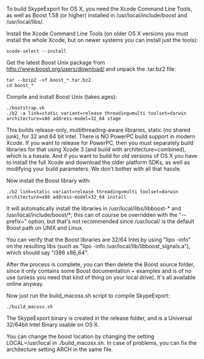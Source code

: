 To build SkypeExport for OS X, you need the Xcode Command Line Tools, as well as Boost 1.58 (or higher) installed in /usr/local/include/boost and /usr/local/libs/.


Install the Xcode Command Line Tools (on older OS X versions you must install the whole Xcode, but on newer systems you can install just the tools):

    xcode-select --install


Get the latest Boost Unix package from http://www.boost.org/users/download/ and unpack the .tar.bz2 file:

    tar --bzip2 -xf boost_*.tar.bz2
    cd boost_*

Compile and install Boost Unix (takes ages):

    ./bootstrap.sh
    ./b2 -a link=static variant=release threading=multi toolset=darwin architecture=x86 address-model=32_64 stage

This builds release-only, multithreading-aware libraries, static (no shared junk), for 32 and 64 bit intel. There is NO PowerPC build support in modern Xcode. If you want to release for PowerPC, then you must separately build libraries for that using Xcode 3 (and build with architecture=combined), which is a hassle. And if you want to build for old versions of OS X you have to install the full Xcode and download the older platform SDKs, as well as modifying your build parameters. We don't bother with all that hassle.


Now install the Boost library with:

    ./b2 link=static variant=release threading=multi toolset=darwin architecture=x86 address-model=32_64 install

It will automatically install the libraries in /usr/local/libs/libboost-* and /usr/local/include/boost/*; this can of course be overridden with the "--prefix=<your path>" option, but that's not recommended since /usr/local/ is the default Boost path on UNIX and Linux.

You can verify that the Boost libraries are 32/64 Intel by using "lipo -info" on the resulting libs (such as "lipo -info /usr/local/lib/libboost_signals.a"), which should say "i386 x86_64".

After the process is complete, you can then delete the Boost source folder, since it only contains some Boost documentation + examples and is of no use (unless you need that kind of thing on your local drive). It's all available online anyway.


Now just run the build_macosx.sh script to compile SkypeExport:

    ./build_macosx.sh

The SkypeExport binary is created in the release folder, and is a Universal 32/64bit Intel Binary usable on OS X.

You can change the boost location by changing the setting LOCAL=/usr/local in ./build_macosx.sh.
In case of problems, you can fix the architecture setting ARCH in the same file.
